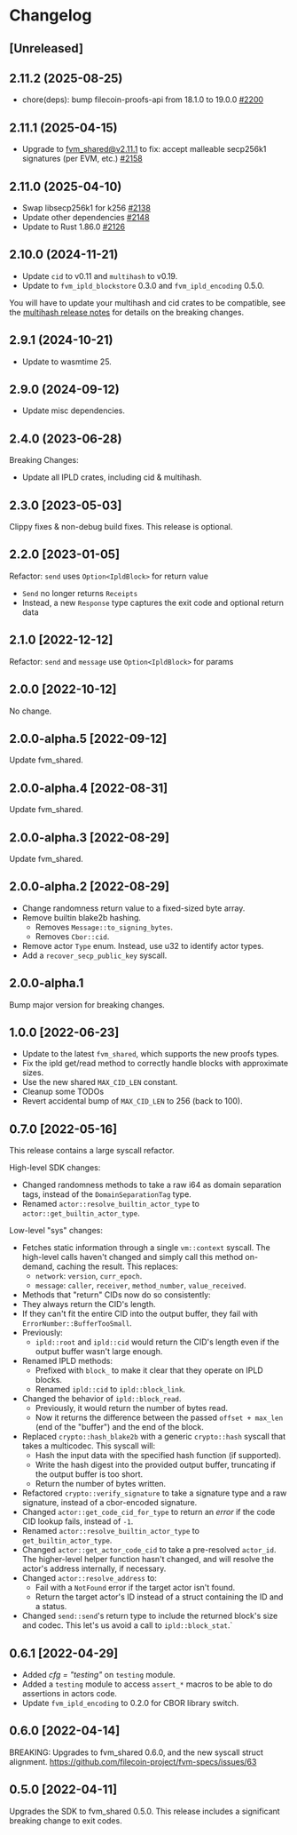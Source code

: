 # Changelog

## [Unreleased]

## 2.11.2 (2025-08-25)

- chore(deps): bump filecoin-proofs-api from 18.1.0 to 19.0.0 [#2200](https://github.com/filecoin-project/ref-fvm/pull/2200)

## 2.11.1 (2025-04-15)

- Upgrade to fvm_shared@v2.11.1 to fix: accept malleable secp256k1 signatures (per EVM, etc.) [#2158](https://github.com/filecoin-project/ref-fvm/pull/2158)

## 2.11.0 (2025-04-10)

- Swap libsecp256k1 for k256 [#2138](https://github.com/filecoin-project/ref-fvm/pull/2138)
- Update other dependencies [#2148](https://github.com/filecoin-project/ref-fvm/pull/2148)
- Update to Rust 1.86.0 [#2126](https://github.com/filecoin-project/ref-fvm/pull/2126)

## 2.10.0 (2024-11-21)

- Update `cid` to v0.11 and `multihash` to v0.19.
- Update to `fvm_ipld_blockstore` 0.3.0 and `fvm_ipld_encoding` 0.5.0.

You will have to update your multihash and cid crates to be compatible, see the [multihash release notes](https://github.com/multiformats/rust-multihash/blob/master/CHANGELOG.md#-2023-06-06) for details on the breaking changes.

## 2.9.1 (2024-10-21)

- Update to wasmtime 25.

## 2.9.0 (2024-09-12)

- Update misc dependencies.

## 2.4.0 (2023-06-28)

Breaking Changes:

- Update all IPLD crates, including cid & multihash.

## 2.3.0 [2023-05-03]

Clippy fixes & non-debug build fixes. This release is optional.

## 2.2.0 [2023-01-05]

Refactor: `send` uses `Option<IpldBlock>` for return value
  - `Send` no longer returns `Receipts`
  - Instead, a new `Response` type captures the exit code and optional return data

## 2.1.0 [2022-12-12]

Refactor: `send` and `message` use `Option<IpldBlock>` for params

## 2.0.0 [2022-10-12]

No change.

## 2.0.0-alpha.5 [2022-09-12]

Update fvm_shared.

## 2.0.0-alpha.4 [2022-08-31]

Update fvm_shared.

## 2.0.0-alpha.3 [2022-08-29]

Update fvm_shared.

## 2.0.0-alpha.2 [2022-08-29]

- Change randomness return value to a fixed-sized byte array.
- Remove builtin blake2b hashing.
    - Removes `Message::to_signing_bytes`.
    - Removes `Cbor::cid`.
- Remove actor `Type` enum. Instead, use u32 to identify actor types.
- Add a `recover_secp_public_key` syscall.

## 2.0.0-alpha.1

Bump major version for breaking changes.

## 1.0.0 [2022-06-23]

- Update to the latest `fvm_shared`, which supports the new proofs types.
- Fix the ipld get/read method to correctly handle blocks with approximate sizes.
- Use the new shared `MAX_CID_LEN` constant.
- Cleanup some TODOs
- Revert accidental bump of `MAX_CID_LEN` to 256 (back to 100).

## 0.7.0 [2022-05-16]

This release contains a large syscall refactor.

High-level SDK changes:

- Changed randomness methods to take a raw i64 as domain separation tags, instead of the
  `DomainSeparationTag` type.
- Renamed `actor::resolve_builtin_actor_type` to `actor::get_builtin_actor_type`.

Low-level "sys" changes:

- Fetches static information through a single `vm::context` syscall. The high-level calls haven't
  changed and simply call this method on-demand, caching the result. This replaces:
  - `network`: `version`, `curr_epoch`.
  - `message`: `caller`, `receiver`, `method_number`, `value_received`.
- Methods that "return" CIDs now do so consistently:
 - They always return the CID's length.
 - If they can't fit the entire CID into the output buffer, they fail with `ErrorNumber::BufferTooSmall`.
 - Previously:
   - `ipld::root` and `ipld::cid` would return the CID's length even if the output buffer wasn't large enough.
- Renamed IPLD methods:
  - Prefixed with `block_` to make it clear that they operate on IPLD blocks.
  - Renamed `ipld::cid` to `ipld::block_link`.
- Changed the behavior of `ipld::block_read`.
  - Previously, it would return the number of bytes read.
  - Now it returns the difference between the passed `offset + max_len` (end of the "buffer") and
    the end of the block.
- Replaced `crypto::hash_blake2b` with a generic `crypto::hash` syscall that takes a multicodec.
  This syscall will:
    - Hash the input data with the specified hash function (if supported).
    - Write the hash digest into the provided output buffer, truncating if the output buffer is too short.
    - Return the number of bytes written.
- Refactored `crypto::verify_signature` to take a signature type and a raw signature, instead of a
  cbor-encoded signature.
- Changed `actor::get_code_cid_for_type` to return an _error_ if the code CID lookup fails, instead of `-1`.
- Renamed `actor::resolve_builtin_actor_type` to `get_builtin_actor_type`.
- Changed `actor::get_actor_code_cid` to take a pre-resolved `actor_id`. The higher-level helper
  function hasn't changed, and will resolve the actor's address internally, if necessary.
- Changed `actor::resolve_address` to:
  - Fail with a `NotFound` error if the target actor isn't found.
  - Return the target actor's ID instead of a struct containing the ID and a status.
- Changed `send::send`'s return type to include the returned block's size and codec. This let's us
  avoid a call to `ipld::block_stat`.`

## 0.6.1 [2022-04-29]

- Added _cfg = "testing"_ on `testing` module.
- Added a `testing` module to access `assert_*` macros to be able to do assertions in actors code.
- Update `fvm_ipld_encoding` to 0.2.0 for CBOR library switch.

## 0.6.0 [2022-04-14]

BREAKING: Upgrades to fvm_shared 0.6.0, and the new syscall struct alignment.
https://github.com/filecoin-project/fvm-specs/issues/63

## 0.5.0 [2022-04-11]

Upgrades the SDK to fvm_shared 0.5.0. This release includes a significant breaking change to exit codes.
